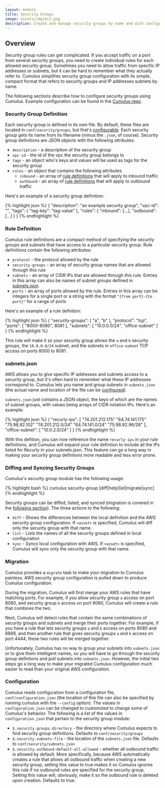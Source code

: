 ```yaml
---
layout: module
title: Security Groups
image: assets/img/ec2.png
description: Create and manage security groups by name and with configuration.
---
```

Overview
--------
Security group rules can get complicated. If you accept traffic on a port from several security groups, you need to create individual rules for each allowed security group. Sometimes you need to allow traffic from specific IP addresses or subnets, but it can be hard to remember what they actually refer to. Cumulus simplifies security group configuration with its simple, compact format that refers to security groups and IP addresses subnets by name.

The following sections describe how to configure security groups using Cumulus. Example configuration can be found in the [Cumulus repo](https://github.com/lucidsoftware/cumulus).

### Security Group Definition
Each security group is defined in its own file. By default, these files are located in `conf/security/groups`, but that's [configurable](#configuration). Each security group gets its name from its filename (minus the `.json`, of course). Security group definitions are JSON objects with the following attributes:

* `description` - a description of the security group
* `vpc-id` - the id of the vpc the security group belongs to
* `tags` - an object who's keys and values will be used as tags for the security group
* `rules` - an object that contains the following attributes
  * `inbound` - an array of [rule definitions](#rule-definition) that will apply to inbound traffic
  * `outbound` - an array of [rule definitions](#rule-definition) that will apply to outbound traffic

Here's an example of a security group definition:

{% highlight json %}
{
  "description": "an example security group",
  "vpc-id": "",
  "tags": {
    "tag-key": "tag-value"
  },
  "rules": {
    "inbound": [...],
    "outbound": [...]
  }
}
{% endhighlight %}

### Rule Definition
Cumulus rule definitions are a compact method of specifying the security groups and subnets that have access to a particular security group. Rule definitions contain the following attributes:

* `protocol` - the protocol allowed by the rule
* `security-groups` - an array of security group names that are allowed through this rule
* `subnets` - an array of CIDR IPs that are allowed through this rule. Entries in this array can also be names of subnet groups defined in [subnets.json](#subnetsjson).
* `ports` - an array of ports allowed by the rule. Entries in this array can be integers for a single port or a string with the format `"{from port}-{to port}"` for a range of ports

Here's an example of a rule defintion:

{% highlight json %}
{
  "security-groups": [
    "a",
    "b"
  ],
  "protocol": "tcp",
  "ports": [
    "8000-8080",
    8081
  ],
  "subnets": [
    "10.0.0.0/24",
    "office-subnet"
  ]
}
{% endhighlight %}

This rule will make it so your security group allows the `a` and `b` security groups, the `10.0.0.0/24` subnet, and the subnets in `office-subnet` TCP access on ports 8000 to 8081.

### subnets.json
AWS allows you to give specific IP addresses and subnets access to a security group, but it's often hard to remember what these IP addresses correspond to. Cumulus lets you name and group subnets in `subnets.json` (the actual name and location of the file can be [configured](#configuration)).

`subnets.json` just contains a JSON object, the keys of which are the names of subnet groups, with values being arrays of CIDR notation IPs. Here's an example:

{% highlight json %}
{
  "recurly-ips": [
    "74.201.212.175"
    "64.74.141.175"
    "75.98.92.102"
    "74.201.212.0/24"
    "64.74.141.0/24"
    "75.98.92.96/28"
  ],
  "office-subnet": [
    "10.0.2.0/24"
  ]
}
{% endhighlight %}

With this defition, you can now reference the name `recurly-ips` in your rule definitions, and Cumulus will expand your rule defintion to include all the IPs listed for Recurly in your subnets.json. This feature can go a long way in making your security group defintions more readable and less error prone.

### Diffing and Syncing Security Groups
Cumulus's security group module has the following usage:

{% highlight bash %}
cumulus security-group [diff|help|list|migrate|sync] <asset>
{% endhighlight %}

Security groups can be diffed, listed, and synced (migration is covered in the [following section](#migration)). The three actions to the following:

* `diff` - Shows the differences between the local definition and the AWS security group configuration. If `<asset>` is specified, Cumulus will diff only the security group with that name.
* `list` - Lists the names of all the security groups defined in local configuration
* `sync` - Syncs local configuration with AWS. If `<asset>` is specified, Cumulus will sync only the security group with that name.

### Migration
Cumulus provides a `migrate` task to make your migration to Cumulus painless. AWS security group configuration is pulled down to produce Cumulus configuration.

During the migration, Cumulus will first merge your AWS rules that have matching ports. For example, if you allow security group `a` access on port 8080, and security group `b` access on port 8080, Cumulus will create a rule that combines the two.

Next, Cumulus will detect rules that contain the same combinations of security groups and subnets and merge their ports together. For example, if you have a rule that lets security groups `a` and `b` access on ports 8080 and 8888, and then another rule that gives security groups `a` and `b` access on port 4444, these two rules will be merged together.

Unfortunately, Cumulus has no way to group your subnets into `subnets.json` or to give them intelligent names, so you will have to go through the security group defintions and pull subnets into `subnets.json`. However, the initial two steps go a long way to make your migrated Cumulus configuration much easier to read than your original AWS configuration.

### Configuration
Cumulus reads configuration from a configuration file, `conf/configuration.json` (the location of this file can also be specified by running cumulus with the `--config` option). The values in `configuration.json` can be changed to customized to change some of Cumulus's behavior. The following is a list of the values in `configuration.json` that pertain to the security group module:

* `$.security.groups.directory` - the directory where Cumulus expects to find security group definitions. Defaults to `conf/security/groups`
* `$.security.subnets-file` - the location of the `subnets.json` file. Defaults to `conf/security/subnets.json`
* `$.security.outbound-default-all-allowed` - whether all outbound traffic is allowed by default. More specifically, because AWS automatically creates a rule that allows all outbound traffic when creating a new security group, setting this value to true makes it so Cumulus ignores this rule if no outbound rules are specified for the security group. Setting this value will, obviously, make it so the outbound rule is deleted upon creation. Defaults to true.
